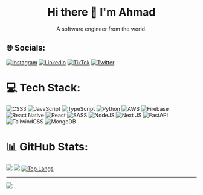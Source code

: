 <h1 align='center'>
  Hi there 👋 I'm Ahmad
</h1>

<p align='center'>
  A software engineer from the world.
</p>



## 🌐 Socials:
[![Instagram](https://img.shields.io/badge/Instagram-%23E4405F.svg?logo=Instagram&logoColor=white)](https://instagram.com/ahmad_opera) [![LinkedIn](https://img.shields.io/badge/LinkedIn-%230077B5.svg?logo=linkedin&logoColor=white)](https://linkedin.com/in/ahmadcodes) [![TikTok](https://img.shields.io/badge/TikTok-%23000000.svg?logo=TikTok&logoColor=white)](https://tiktok.com/@ahmadopera) [![Twitter](https://img.shields.io/badge/Twitter-%231DA1F2.svg?logo=Twitter&logoColor=white)](https://twitter.com/ahmad_opera) 

# 💻 Tech Stack:
![CSS3](https://img.shields.io/badge/css3-%231572B6.svg?style=for-the-badge&logo=css3&logoColor=white) ![JavaScript](https://img.shields.io/badge/javascript-%23323330.svg?style=for-the-badge&logo=javascript&logoColor=%23F7DF1E) ![TypeScript](https://img.shields.io/badge/typescript-%23007ACC.svg?style=for-the-badge&logo=typescript&logoColor=white) ![Python](https://img.shields.io/badge/python-3670A0?style=for-the-badge&logo=python&logoColor=ffdd54)  ![AWS](https://img.shields.io/badge/AWS-%23FF9900.svg?style=for-the-badge&logo=amazon-aws&logoColor=white) ![Firebase](https://img.shields.io/badge/firebase-%23039BE5.svg?style=for-the-badge&logo=firebase) ![React Native](https://img.shields.io/badge/react_native-%2320232a.svg?style=for-the-badge&logo=react&logoColor=%2361DAFB) ![React](https://img.shields.io/badge/react-%2320232a.svg?style=for-the-badge&logo=react&logoColor=%2361DAFB) ![SASS](https://img.shields.io/badge/SASS-hotpink.svg?style=for-the-badge&logo=SASS&logoColor=white) ![NodeJS](https://img.shields.io/badge/node.js-6DA55F?style=for-the-badge&logo=node.js&logoColor=white) ![Next JS](https://img.shields.io/badge/Next-black?style=for-the-badge&logo=next.js&logoColor=white) ![FastAPI](https://img.shields.io/badge/FastAPI-005571?style=for-the-badge&logo=fastapi) ![TailwindCSS](https://img.shields.io/badge/tailwindcss-%2338B2AC.svg?style=for-the-badge&logo=tailwind-css&logoColor=white) ![MongoDB](https://img.shields.io/badge/MongoDB-%234ea94b.svg?style=for-the-badge&logo=mongodb&logoColor=white)
# 📊 GitHub Stats:
![](https://github-readme-stats.vercel.app/api?username=ahmadyusufcodes&theme=dark&hide_border=false&include_all_commits=false&count_private=false)
![](https://github-readme-streak-stats.herokuapp.com/?user=ahmadyusufcodes&theme=dark&hide_border=false)
[![Top Langs](https://github-readme-stats.vercel.app/api/top-langs/?username=ahmadyusufcodes&hide_progress=true&theme=dark)](https://github.com/anuraghazra/github-readme-stats)

---
[![](https://visitcount.itsvg.in/api?id=ahmadyusufcodes&icon=0&color=0)](https://visitcount.itsvg.in)

<!-- Proudly created with GPRM ( https://gprm.itsvg.in ) -->
